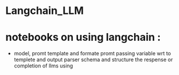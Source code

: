 # Langchain_LLM
# notebooks on using langchain :
- model, promt template and formate promt passing variable wrt to templete and output parser schema and structure the respense or completion of llms using 
